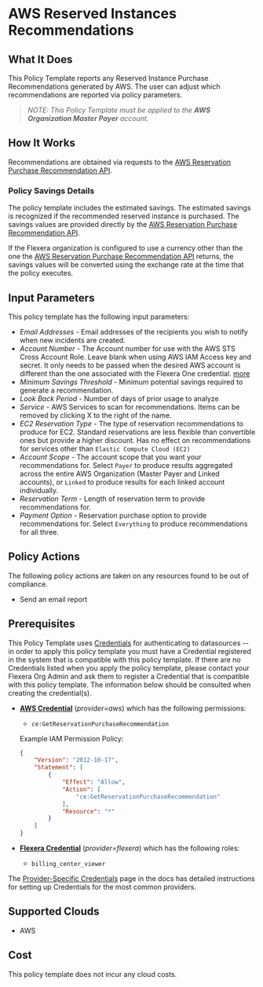 # AWS Reserved Instances Recommendations

## What It Does

This Policy Template reports any Reserved Instance Purchase Recommendations generated by AWS. The user can adjust which recommendations are reported via policy parameters.

> *NOTE: This Policy Template must be applied to the **AWS Organization Master Payer** account.*

## How It Works

Recommendations are obtained via requests to the [AWS Reservation Purchase Recommendation API](https://docs.aws.amazon.com/aws-cost-management/latest/APIReference/API_GetReservationPurchaseRecommendation.html).

### Policy Savings Details

The policy template includes the estimated savings. The estimated savings is recognized if the recommended reserved instance is purchased. The savings values are provided directly by the [AWS Reservation Purchase Recommendation API](https://docs.aws.amazon.com/aws-cost-management/latest/APIReference/API_GetReservationPurchaseRecommendation.html).

If the Flexera organization is configured to use a currency other than the one the [AWS Reservation Purchase Recommendation API](https://docs.aws.amazon.com/aws-cost-management/latest/APIReference/API_GetReservationPurchaseRecommendation.html) returns, the savings values will be converted using the exchange rate at the time that the policy executes.

## Input Parameters

This policy template has the following input parameters:

- *Email Addresses* - Email addresses of the recipients you wish to notify when new incidents are created.
- *Account Number* - The Account number for use with the AWS STS Cross Account Role. Leave blank when using AWS IAM Access key and secret. It only needs to be passed when the desired AWS account is different than the one associated with the Flexera One credential. [more](https://docs.flexera.com/flexera/EN/Automation/ProviderCredentials.htm#automationadmin_1982464505_1123608)
- *Minimum Savings Threshold* - Minimum potential savings required to generate a recommendation.
- *Look Back Period* - Number of days of prior usage to analyze
- *Service* - AWS Services to scan for recommendations. Items can be removed by clicking X to the right of the name.
- *EC2 Reservation Type* - The type of reservation recommendations to produce for EC2. Standard reservations are less flexible than convertible ones but provide a higher discount. Has no effect on recommendations for services other than `Elastic Compute Cloud (EC2)`
- *Account Scope* - The account scope that you want your recommendations for. Select `Payer` to produce results aggregated across the entire AWS Organization (Master Payer and Linked accounts), or `Linked` to produce results for each linked account individually.
- *Reservation Term* - Length of reservation term to provide recommendations for.
- *Payment Option* - Reservation purchase option to provide recommendations for. Select `Everything` to produce recommendations for all three.

## Policy Actions

The following policy actions are taken on any resources found to be out of compliance.

- Send an email report

## Prerequisites

This Policy Template uses [Credentials](https://docs.flexera.com/flexera/EN/Automation/ManagingCredentialsExternal.htm) for authenticating to datasources -- in order to apply this policy template you must have a Credential registered in the system that is compatible with this policy template. If there are no Credentials listed when you apply the policy template, please contact your Flexera Org Admin and ask them to register a Credential that is compatible with this policy template. The information below should be consulted when creating the credential(s).

- [**AWS Credential**](https://docs.flexera.com/flexera/EN/Automation/ProviderCredentials.htm#automationadmin_1982464505_1121575) (*provider=aws*) which has the following permissions:
  - `ce:GetReservationPurchaseRecommendation`

  Example IAM Permission Policy:

  ```json
  {
      "Version": "2012-10-17",
      "Statement": [
          {
              "Effect": "Allow",
              "Action": [
                  "ce:GetReservationPurchaseRecommendation"
              ],
              "Resource": "*"
          }
      ]
  }
  ```

- [**Flexera Credential**](https://docs.flexera.com/flexera/EN/Automation/ProviderCredentials.htm) (*provider=flexera*) which has the following roles:
  - `billing_center_viewer`

The [Provider-Specific Credentials](https://docs.flexera.com/flexera/EN/Automation/ProviderCredentials.htm) page in the docs has detailed instructions for setting up Credentials for the most common providers.

## Supported Clouds

- AWS

## Cost

This policy template does not incur any cloud costs.
